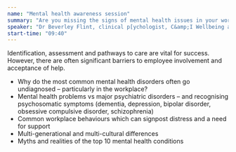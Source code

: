 ```yaml
---
name: "Mental health awareness session"
summary: "Are you missing the signs of mental health issues in your workforce? Complexities, behaviours and how they present workplace problems."
speaker: "Dr Beverley Flint, clinical p[ychologist, C&amp;I Wellbeing and Camden &amp; Islington NHS Foundation Trust <br>Dr Lisa Cohen, clinical psychologist, C&amp;I Wellbeing"
start-time: "09:40"
---
```


Identification, assessment and pathways to care are vital for success. However, there are often significant barriers to employee involvement and acceptance of help.

- Why do the most common mental health disorders often go undiagnosed – particularly in the workplace?
- Mental health problems vs major psychiatric disorders – and recognising psychosomatic symptoms (dementia, depression, bipolar disorder, obsessive compulsive disorder, schizophrenia)
- Common workplace behaviours which can signpost distress and a need for support
- Multi-generational and multi-cultural differences
- Myths and realities of the top 10 mental health conditions
